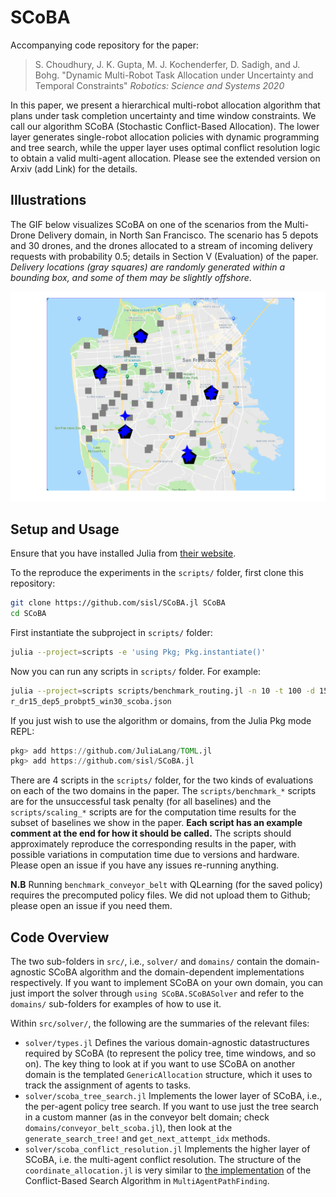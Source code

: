 # SCoBA
Accompanying code repository for the paper:

> S. Choudhury, J. K. Gupta, M. J. Kochenderfer, D. Sadigh, and J. Bohg. "Dynamic Multi-Robot Task Allocation under Uncertainty and Temporal Constraints" *Robotics: Science and Systems 2020*

In this paper, we present a hierarchical multi-robot allocation algorithm that plans under task completion uncertainty and time window constraints. We call our algorithm SCoBA (Stochastic Conflict-Based Allocation). The lower layer generates single-robot allocation policies with dynamic programming and tree search, while the upper layer uses optimal conflict resolution logic to obtain a valid multi-agent allocation. Please see the extended version on Arxiv (add Link) for the details.

## Illustrations

The GIF below visualizes SCoBA on one of the scenarios from the Multi-Drone Delivery domain, in North San Francisco. The scenario has 5 depots and 30 drones, and the drones allocated to a stream of incoming delivery requests with probability 0.5; details in Section V (Evaluation) of the paper. _Delivery locations (gray squares) are randomly generated within a bounding
box, and some of them may be slightly offshore_.

![SF Example](img/routing_5dep30dr_oneprob.gif)

## Setup and Usage

Ensure that you have installed Julia from [their website](https://julialang.org/downloads/). 

To the reproduce the experiments in the `scripts/` folder, first clone this
repository:
```bash
git clone https://github.com/sisl/SCoBA.jl SCoBA
cd SCoBA
```
First instantiate the subproject in `scripts/` folder:
```bash
julia --project=scripts -e 'using Pkg; Pkg.instantiate()'
```
Now you can run any scripts in `scripts/` folder. For example:
```bash
julia --project=scripts scripts/benchmark_routing.jl -n 10 -t 100 -d 15 -e 5 -p 0.5 -w 30 scoba
r_dr15_dep5_probpt5_win30_scoba.json
```



If you just wish to use the algorithm or domains, from the Julia Pkg mode REPL:
```julia
pkg> add https://github.com/JuliaLang/TOML.jl 
pkg> add https://github.com/sisl/SCoBA.jl
```

There are 4 scripts in the `scripts/` folder, for the two kinds of evaluations on each of the two domains in the paper. The `scripts/benchmark_*` scripts are for the unsuccessful task penalty (for all baselines) and the `scripts/scaling_*` scripts are for the computation time results for the subset of baselines we show in the paper. **Each script has an example comment at the end for how it should be called.** The scripts should approximately reproduce the corresponding results in the paper, with possible variations in computation time due to versions and hardware. Please open an issue if you have any issues re-running anything.

**N.B** Running `benchmark_conveyor_belt` with QLearning (for the saved policy) requires the precomputed policy files. We did not upload them to Github; please open an issue if you need them.

## Code Overview
The two sub-folders in `src/`, i.e., `solver/` and `domains/` contain the domain-agnostic SCoBA algorithm and the domain-dependent implementations respectively. If you want to implement SCoBA on your own domain, you can just import the solver through `using SCoBA.SCoBASolver` and refer to the `domains/` sub-folders for examples of how to use it.

Within `src/solver/`, the following are the summaries of the relevant files:

- `solver/types.jl` Defines the various domain-agnostic datastructures required by SCoBA (to represent the policy tree, time windows, and so on). The key thing to look at if you want to use SCoBA on another domain is the templated `GenericAllocation` structure, which it uses to track the assignment of agents to tasks.
- `solver/scoba_tree_search.jl` Implements the lower layer of SCoBA, i.e., the per-agent policy tree search. If you want to use just the tree search in a custom manner (as in the conveyor belt domain; check `domains/conveyor_belt_scoba.jl`), then look at the `generate_search_tree!` and `get_next_attempt_idx` methods.
- `solver/scoba_conflict_resolution.jl` Implements the higher layer of SCoBA, i.e. the multi-agent conflict resolution. The structure of the `coordinate_allocation.jl` is very similar to [the implementation](https://github.com/Shushman/MultiAgentPathFinding.jl/blob/master/src/cbs.jl) of the Conflict-Based Search Algorithm in `MultiAgentPathFinding`.
